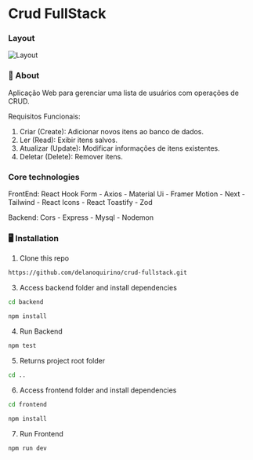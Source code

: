 # Crud FullStack

### Layout

![Layout](public/readme.png)

### 🧠 About

Aplicação Web para gerenciar uma lista de usuários com operações de CRUD.

Requisitos Funcionais:
1. Criar (Create): Adicionar novos itens ao banco de dados.
2. Ler (Read): Exibir itens salvos.
3. Atualizar (Update): Modificar informações de itens existentes.
4. Deletar (Delete): Remover itens.
   
### Core technologies
  FrontEnd: 
      React Hook Form
    - Axios
    - Material Ui
    - Framer Motion
    - Next
    - Tailwind
    - React Icons
    - React Toastify
    - Zod
  
  Backend: 
      Cors
    - Express
    - Mysql
    - Nodemon
    
### 🖥️ Installation

1. Clone this repo
```bash
https://github.com/delanoquirino/crud-fullstack.git
```

3. Access backend folder and install dependencies
```bash
cd backend
```
```bash
npm install
```

4. Run Backend
```bash
npm test
```

5. Returns project root folder
```bash
cd ..
```

6. Access frontend folder and install dependencies
```bash
cd frontend
```
```bash
npm install
```

7. Run Frontend
```bash
npm run dev
```



